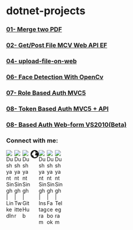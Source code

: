 # dotnet-projects

### [01- Merge two PDF](https://github.com/Dushyantsingh-ds/dotnet-projects/tree/main/Semple/01-PdfMerge)
### [02- Get/Post File MCV Web API EF ](https://github.com/Dushyantsingh-ds/dotnet-projects/tree/main/Semple/02-Get%20and%20Post%20file%20in%20MVC%20with%20Entity%20Framework%20ASP.net%20Web%20API)
### [04- upload-file-on-web]()
### [06- Face Detection With OpenCv]()
### [07- Role Based Auth MVC5](https://github.com/Dushyantsingh-ds/dotnet-projects/tree/main/Semple/08-%20TokenBasedAuthentication)
### [08- Token Based Auth MVC5 + API](https://github.com/Dushyantsingh-ds/dotnet-api/tree/main/Projects/TokenBasedAuthWebApp) 
### [08- Based Auth Web-form VS2010(Beta)](https://github.com/Dushyantsingh-ds/dotnet-projects/tree/main/Semple/07-%20RoleBasedAuthentication)




### Connect with me:

[<img align="left" alt="Dushyant Singh | LinkedIn" width="22px" src="https://cdn.jsdelivr.net/npm/simple-icons@v3/icons/linkedin.svg" />][linkedin]
[<img align="left" alt="Dushyant Singh | Twitter" width="22px" src="https://cdn.jsdelivr.net/npm/simple-icons@v3/icons/twitter.svg" />][twitter]
[<img align="left" alt="Dushyant Singh | GitHub" width="22px" src="https://cdn.jsdelivr.net/npm/simple-icons@v3/icons/medium.svg" />][github]
[<img align="left" alt="Dushyant Singh | Medium" width="22px" src="https://raw.githubusercontent.com/iconic/open-iconic/master/svg/globe.svg" />][medium]
[<img align="left" alt="Dushyant Singh | Instagram" width="22px" src="https://cdn.jsdelivr.net/npm/simple-icons@v3/icons/instagram.svg" />][instagram]
[<img align="left" alt="Dushyant Singh | Facebook" width="22px" src="https://cdn.jsdelivr.net/npm/simple-icons@v3/icons/facebook.svg" />][facebook]
[<img align="left" alt="Dushyant Singh | Telegram" width="22px" src="https://cdn.jsdelivr.net/npm/simple-icons@v3/icons/telegram.svg" />][telegram]

<br />

[medium]: https://dushyantsingh-ds.medium.com/
[linkedin]: https://linkedin.com/in/dushyantsingh-ds/
[instagram]: https://www.instagram.com/dushyantsingh.ds/
[twitter]: https://twitter.com/dushyantsingh_d
[facebook]: https://www.facebook.com/dushyantsingh.india
[github]: https://github.com/Dushyantsingh-ds
[telegram]: https://t.me/dushyantsingh_d
